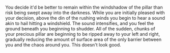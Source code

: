 You decide it'd be better to remain within the windshadow of the
pillar than risk being swept away into the darkness.  While you
are initially pleased with your decision, above the din of the
rushing winds you begin to hear a sound akin to hail hitting
a windshield.  The sound intensifies, and you feel the ground
beneath you beginning to shudder. All of the sudden, chunks
of your precious pillar are beginning to be ripped away to your
left and right, gradually reducing the amount of surface area 
of the only barrier between you and the chaos around you. This
doesn't look good.